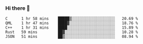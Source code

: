 ### Hi there 👋

<!--
**WShiBin/WShiBin** is a ✨ _special_ ✨ repository because its `README.md` (this file) appears on your GitHub profile.

Here are some ideas to get you started:

- 🔭 I’m currently working on ...
- 🌱 I’m currently learning ...
- 👯 I’m looking to collaborate on ...
- 🤔 I’m looking for help with ...
- 💬 Ask me about ...
- 📫 How to reach me: ...
- 😄 Pronouns: ...
- ⚡ Fun fact: ...
-->

<!--START_SECTION:waka-->
```text
C      1 hr 58 mins    █████▒░░░░░░░░░░░░░░░░░░░   20.69 % 
QML    1 hr 47 mins    ████▓░░░░░░░░░░░░░░░░░░░░   18.76 % 
C++    1 hr 31 mins    ████░░░░░░░░░░░░░░░░░░░░░   15.89 % 
Rust   59 mins         ██▓░░░░░░░░░░░░░░░░░░░░░░   10.28 % 
JSON   51 mins         ██▒░░░░░░░░░░░░░░░░░░░░░░   08.94 % 
```
<!--END_SECTION:waka-->
